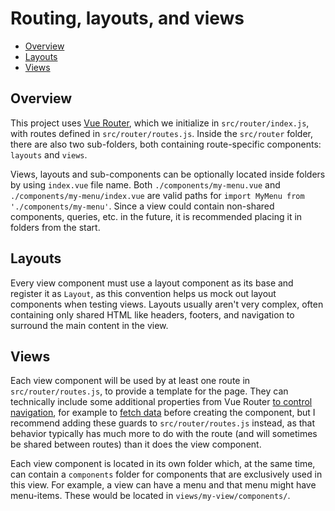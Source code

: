 # Routing, layouts, and views

- [Overview](#overview)
- [Layouts](#layouts)
- [Views](#views)

## Overview

This project uses [Vue Router](techfront.md#vue-router), which we initialize in `src/router/index.js`, with routes defined in `src/router/routes.js`. Inside the `src/router` folder, there are also two sub-folders, both containing route-specific components: `layouts` and `views`.

Views, layouts and sub-components can be optionally located inside folders by using `index.vue` file name. Both `./components/my-menu.vue` and `./components/my-menu/index.vue` are valid paths for `import MyMenu from './components/my-menu'`. Since a view could contain non-shared components, queries, etc. in the future, it is recommended placing it in folders from the start.

## Layouts

Every view component must use a layout component as its base and register it as `Layout`, as this convention helps us mock out layout components when testing views. Layouts usually aren't very complex, often containing only shared HTML like headers, footers, and navigation to surround the main content in the view.

## Views

Each view component will be used by at least one route in `src/router/routes.js`, to provide a template for the page. They can technically include some additional properties from Vue Router [to control navigation](https://router.vuejs.org/guide/advanced/navigation-guards.html), for example to [fetch data](https://router.vuejs.org/guide/advanced/data-fetching.html#fetching-before-navigation) before creating the component, but I recommend adding these guards to `src/router/routes.js` instead, as that behavior typically has much more to do with the route (and will sometimes be shared between routes) than it does the view component.

Each view component is located in its own folder which, at the same time, can contain a `components` folder for components that are exclusively used in this view. For example, a view can have a menu and that menu might have menu-items. These would be located in `views/my-view/components/`.
